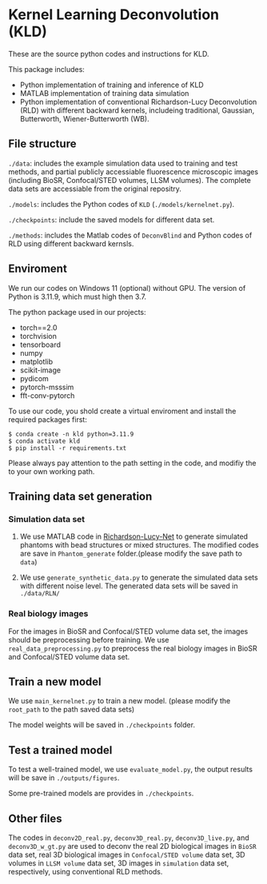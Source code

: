 # Kernel Learning Deconvolution (KLD)

These are the source python codes and instructions for KLD.

This package includes:
- Python implementation of training and inference of KLD
- MATLAB implementation of training data simulation
- Python implementation of conventional Richardson-Lucy Deconvolution (RLD) with different backward kernels, includeing traditional, Gaussian, Butterworth, Wiener-Butterworth (WB).

## File structure
`./data`: includes the example simulation data used to training and test methods, and partial publicly accessiable fluorescence microscopic images (including BioSR, Confocal/STED volumes, LLSM volumes). The complete data sets are accessiable from the original repositry.

`./models`: includes the Python codes of `KLD` (`./models/kernelnet.py`). 

`./checkpoints`: include the saved models for different data set.

`./methods`: includes the Matlab codes of `DeconvBlind` and Python codes of RLD using different backward kernsls.

## Enviroment
We run our codes on Windows 11 (optional) without GPU. The version of Python is 3.11.9, which must high then 3.7.

The python package used in our projects:
- torch==2.0
- torchvision
- tensorboard
- numpy
- matplotlib
- scikit-image
- pydicom
- pytorch-msssim
- fft-conv-pytorch

To use our code, you shold create a virtual enviroment and install the required packages first:

```
$ conda create -n kld python=3.11.9 
$ conda activate kld
$ pip install -r requirements.txt
```
Please always pay attention to the path setting in the code, and modifiy the to your own working path.

## Training data set generation
### Simulation data set
1. We use MATLAB code in [Richardson-Lucy-Net](https://github.com/MeatyPlus/Richardson-Lucy-Net/tree/main/Phantom_generate) to generate simulated phantoms with bead structures or mixed structures. The modified codes are save in `Phantom_generate` folder.(please modify the save path to `data`)

2. We use `generate_synthetic_data.py` to generate the simulated data sets with different noise level. The generated data sets will be saved in `./data/RLN/`

### Real biology images
For the images in BioSR and Confocal/STED volume data set, the images should be preprocessing before training. 
We use `real_data_preprocessing.py` to preprocess the real biology images in BioSR and Confocal/STED volume data set.

## Train a new model
We use `main_kernelnet.py` to train a new model. (please modify the `root_path` to the path saved data sets)

The model weights will be saved in `./checkpoints` folder.

## Test a trained model
To test a well-trained model, we use `evaluate_model.py`, the output results will be save in `./outputs/figures`.

Some pre-trained models are provides in `./checkpoints`.

## Other files
The codes in `deconv2D_real.py`, `deconv3D_real.py`, `deconv3D_live.py`, and `deconv3D_w_gt.py` are used to deconv the real 2D biological images in `BioSR` data set, real 3D biological images in `Confocal/STED volume` data set, 3D volumes in `LLSM volume` data set, 3D images in `simulation` data set, respectively, using conventional RLD methods.













